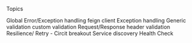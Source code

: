Topics
 
Global Error/Exception handling
feign client Exception handling
Generic validation
custom validation
Request/Response header validation
Resilience/ Retry - Circit breakout 
Service discovery
Health Check 
